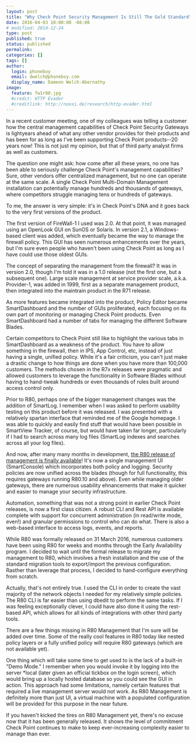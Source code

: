 ```yaml
---
layout: post
title: "Why Check Point Security Management Is Still The Gold Standard"
date: 2016-04-03 10:00:00 -08:00
# modified: 2014-12-24
type: post
published: true
status: published
permalink: 
categories: []
tags: []
author:
  login: phoneboy
  email: dwelch@phoneboy.com
  display_name: Dameon Welch-Abernathy
image:
  feature: fw1r80.jpg
  #credit: HTTP Evader
  #creditlink: http://noxxi.de/research/http-evader.html
---
```

In a recent customer meeting, one of my colleagues was telling a customer how the central management capabilities of Check Point Security Gateways is lightyears ahead of what any other vendor provides for their products and has been for as long as I've been supporting Check Point products--20 years now! This is not just my opinion, but that of third party analyst firms as well as customers. 

The question one might ask: how come after all these years, no one has been able to seriously challenge Check Point's management capabilities? Sure, other vendors offer centralized management, but no one can operate at the same scale. A single Check Point Multi-Domain Management installation can potentially manage hundreds and thousands of gateways, where competitors struggle managing tens or hundreds of gateways. 

To me, the answer is very simple: it's in Check Point's DNA and it goes back to the very first versions of the product. 

The first version of FireWall-1 I used was 2.0. At that point, it was managed using an OpenLook GUI on SunOS or Solaris. In version 2.1, a Windows-based client was added, which eventually became the way to manage the firewall policy. This GUI has seen numerous enhancements over the years, but I'm sure even people who haven't been using Check Point as long as I have could use those oldest GUIs.

The concept of separating the management from the firewall? It was in version 2.0, though I'm told it was in a 1.0 release (not the first one, but a subsequent one). Large scale management at service provider scale, a.k.a. Provider-1, was added in 1999, first as a separate management product, then integrated into the maintrain product in the R71 release.

As more features became integrated into the product, Policy Editor became SmartDashboard and the number of GUIs proliferated, each focusing on its own part of monitoring or managing Check Point products. Even SmartDashboard had a number of tabs for managing the different Software Blades. 

Certain competitors to Check Point still like to highlight the various tabs in SmartDashboard as a weakness of the product. You have to allow something in the firewall, then in IPS, App Control, etc, instead of just having a single, unified policy. While it's a fair criticism, you can't just make a drastic change to how things are done when you have more than 100,000 customers. The methods chosen in the R7x releases were pragmatic and allowed customers to leverage the functionality in Software Blades without having to hand-tweak hundreds or even thousands of rules built around access control only. 

Prior to R80, perhaps one of the bigger management changes was the addition of SmartLog. I remember when I was asked to perform usability testing on this product before it was released. I was presented with a relatively spartan interface that reminded me of the Google homepage. I was able to quickly and easily find stuff that would have been possible in SmartView Tracker, of course, but would have taken far longer, particularly if I had to search across many log files (SmartLog indexes and searches across all your log files).

And now, after many many months in development, [the R80 release of management is finally available](http://supportcontent.checkpoint.com/solutions?id=sk108623)! It's now a single management UI (SmartConsole) which incorporates both policy and logging. Security policies are now unified across the blades (though for full functionality, this requires gateways running R80.10 and above). Even while managing older gateways, there are numerous usability ehnancements that make it quicker and easier to manage your security infrastructure.

Automation, something that was not a strong point in earlier Check Point releases, is now a first class citizen. A robust CLI and Rest API is available complete with support for concurrent administration (in read/write mode, even!) and granular permissions to control who can do what. There is also a web-based interface to access logs, events, and reports. 

While R80 was formally released on 31 March 2016, numerous customers have been using R80 for weeks and months through the Early Availability program. I decided to wait until the formal release to migrate my management to R80, which involves a fresh installation and the use of the standard migration tools to export/import the previous configuration. Rasther than leverage that process, I decided to hand-configure everything from scratch. 

Actually, that's not entirely true. I used the CLI in order to create the vast majority of the network objects I needed for my relatively simple policies. The R80 CLI is far easier than using dbedit to perform the same tasks. If I was feeling exceptionally clever, I could have also done it using the rest-based API, which allows for all kinds of integrations with other third party tools. 

There are a few things missing in R80 Management that I'm sure will be added over time. Some of the really cool features in R80 today like nested policy layers or a fully unified policy will require R80 gateways (which are not available yet). 

One thing which will take some time to get used to is the lack of a built-in "Demo Mode." I remember when you would invoke it by logging into the server *local (later given an official tickbox on the login screen), which would bring up a locally hosted database so you could see the GUI in action. This approach had some limitations, namely certain features that required a live management server would not work. As R80 Management is definitely more than just UI, a virtual machine with a populated configuration will be provided for this purpose in the near future. 

If you haven't kicked the tires on R80 Management yet, there's no excuse now that it has been generally released. It shows the level of commitment Check Point continues to make to keep ever-increasing complexity easier to manage than ever.
